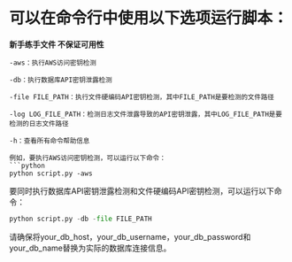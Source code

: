 # 可以在命令行中使用以下选项运行脚本：
**新手练手文件 不保证可用性**
```
-aws：执行AWS访问密钥检测
```
```
-db：执行数据库API密钥泄露检测
```
```
-file FILE_PATH：执行文件硬编码API密钥检测，其中FILE_PATH是要检测的文件路径
```
```
-log LOG_FILE_PATH：检测日志文件泄露导致的API密钥泄露，其中LOG_FILE_PATH是要检测的日志文件路径
```
```
-h：查看所有命令帮助信息
```
```
例如，要执行AWS访问密钥检测，可以运行以下命令：
```python
python script.py -aws
```
要同时执行数据库API密钥泄露检测和文件硬编码API密钥检测，可以运行以下命令：
```python
python script.py -db -file FILE_PATH
```
请确保将your_db_host，your_db_username，your_db_password和your_db_name替换为实际的数据库连接信息。

